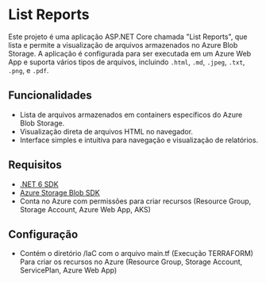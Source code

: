 # List Reports

Este projeto é uma aplicação ASP.NET Core chamada "List Reports", que lista e permite a visualização de arquivos armazenados no Azure Blob Storage. A aplicação é configurada para ser executada em um Azure Web App e suporta vários tipos de arquivos, incluindo `.html`, `.md`, `.jpeg`, `.txt`, `.png`, e `.pdf`.

## Funcionalidades

- Lista de arquivos armazenados em containers específicos do Azure Blob Storage.
- Visualização direta de arquivos HTML no navegador.
- Interface simples e intuitiva para navegação e visualização de relatórios.

## Requisitos

- [.NET 6 SDK](https://dotnet.microsoft.com/download/dotnet/6.0)
- [Azure Storage Blob SDK](https://www.nuget.org/packages/Azure.Storage.Blobs/)
- Conta no Azure com permissões para criar recursos (Resource Group, Storage Account, Azure Web App, AKS)

## Configuração

- Contém o diretório /IaC com o arquivo main.tf (Execução TERRAFORM) Para criar os recursos no Azure (Resource Group, Storage Account, ServicePlan, Azure Web App)

